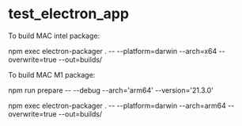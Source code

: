 # test_electron_app


To build MAC intel package:

npm exec electron-packager . -- --platform=darwin --arch=x64 --overwrite=true --out=builds/





To build MAC M1 package: 

npm run prepare -- --debug --arch='arm64' --version='21.3.0'

npm exec electron-packager . -- --platform=darwin --arch=arm64 --overwrite=true --out=builds/

 
